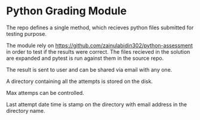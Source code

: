 # Python Grading Module
The repo defines a single method, which recieves python files submitted for testing purpose.

The module rely on https://github.com/zainulabidin302/python-assessment in order to test 
if the results were correct. The files recieved in the solution are expanded and pytest is run 
against them in the source repo.

The result is sent to user and can be shared via email with any one. 

A directory containing all the attempts is stored on the disk.

Max attemps can be controlled.

Last attempt date time is stamp on the directory with email address in the directory name.
